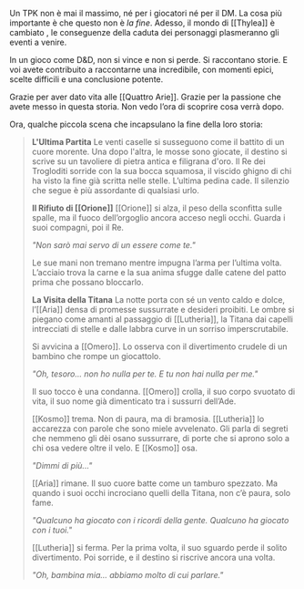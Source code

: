 Un TPK non è mai il massimo, né per i giocatori né per il DM. La cosa più importante è che questo non è _la fine_. Adesso, il mondo di [[Thylea]] è cambiato , le conseguenze della caduta dei personaggi plasmeranno gli eventi a venire.

In un gioco come D&D, non si vince e non si perde. Si raccontano storie. E voi avete contribuito a raccontarne una incredibile, con momenti epici, scelte difficili e una conclusione potente.

Grazie per aver dato vita alle [[Quattro Arie]]. Grazie per la passione che avete messo in questa storia. Non vedo l’ora di scoprire cosa verrà dopo.

Ora, qualche piccola scena che incapsulano la fine della loro storia:
> **L'Ultima Partita**
> Le venti caselle si susseguono come il battito di un cuore morente. Una dopo l'altra, le mosse sono giocate, il destino si scrive su un tavoliere di pietra antica e filigrana d'oro. Il Re dei Trogloditi sorride con la sua bocca squamosa, il viscido ghigno di chi ha visto la fine già scritta nelle stelle. L’ultima pedina cade. Il silenzio che segue è più assordante di qualsiasi urlo.
> 
> **Il Rifiuto di [[Orione]]**
> [[Orione]] si alza, il peso della sconfitta sulle spalle, ma il fuoco dell’orgoglio ancora acceso negli occhi. Guarda i suoi compagni, poi il Re.
> 
> _"Non sarò mai servo di un essere come te."_
> 
> Le sue mani non tremano mentre impugna l’arma per l’ultima volta. L’acciaio trova la carne e la sua anima sfugge dalle catene del patto prima che possano bloccarlo.
> 
> **La Visita della Titana**
> La notte porta con sé un vento caldo e dolce, l’[[Aria]] densa di promesse sussurrate e desideri proibiti. Le ombre si piegano come amanti al passaggio di [[Lutheria]], la Titana dai capelli intrecciati di stelle e dalle labbra curve in un sorriso imperscrutabile.
> 
> Si avvicina a [[Omero]]. Lo osserva con il divertimento crudele di un bambino che rompe un giocattolo.
> 
> _"Oh, tesoro... non ho nulla per te. E tu non hai nulla per me."_
> 
> Il suo tocco è una condanna. [[Omero]] crolla, il suo corpo svuotato di vita, il suo nome già dimenticato tra i sussurri dell’Ade.
> 
> [[Kosmo]] trema. Non di paura, ma di bramosia. [[Lutheria]] lo accarezza con parole che sono miele avvelenato. Gli parla di segreti che nemmeno gli dèi osano sussurrare, di porte che si aprono solo a chi osa vedere oltre il velo. E [[Kosmo]] osa.
> 
> _"Dimmi di più..."_
> 
> [[Aria]] rimane. Il suo cuore batte come un tamburo spezzato. Ma quando i suoi occhi incrociano quelli della Titana, non c’è paura, solo fame.
> 
> _"Qualcuno ha giocato con i ricordi della gente. Qualcuno ha giocato con i tuoi."_
> 
> [[Lutheria]] si ferma. Per la prima volta, il suo sguardo perde il solito divertimento. Poi sorride, e il destino si riscrive ancora una volta.
> 
> _"Oh, bambina mia... abbiamo molto di cui parlare."_
